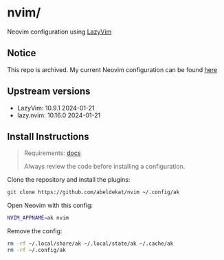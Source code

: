 # nvim/

Neovim configuration using [LazyVim](https://github.com/LazyVim/LazyVim)

## Notice

This repo is archived.
My current Neovim configuration can be found [here](https://github.com/abeldekat/nvim_pde)

## Upstream versions

- LazyVim: 10.9.1 2024-01-21
- lazy.nvim: 10.16.0 2024-01-21

## Install Instructions

 > Requirements: [docs](https://www.lazyvim.org/#%EF%B8%8F-requirements)
 >
 > Always review the code before installing a configuration.

Clone the repository and install the plugins:

```sh
git clone https://github.com/abeldekat/nvim ~/.config/ak
```

Open Neovim with this config:

```sh
NVIM_APPNAME=ak nvim
```

Remove the config:

```sh
rm -rf ~/.local/share/ak ~/.local/state/ak ~/.cache/ak
rm -rf ~/.config/ak
```
